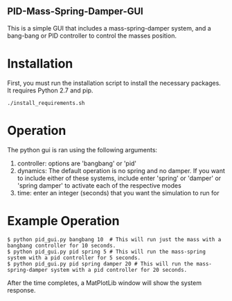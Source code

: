 ## PID-Mass-Spring-Damper-GUI

This is a simple GUI that includes a mass-spring-damper system, and a bang-bang or PID controller to control the masses position.

# Installation
First, you must run the installation script to install the necessary packages. It requires Python 2.7 and pip.

```
./install_requirements.sh
```

# Operation

The python gui is ran using the following arguments:
1. controller: options are 'bangbang' or 'pid'
2. dynamics: The default operation is no spring and no damper. If you want to include either of these systems, include enter 'spring' or 'damper' or 'spring damper' to activate each of the respective modes
3. time: enter an integer (seconds) that you want the simulation to run for

# Example Operation
```
$ python pid_gui.py bangbang 10  # This will run just the mass with a bangbang controller for 10 seconds. 
$ python pid_gui.py pid spring 5 # This will run the mass-spring system with a pid controller for 5 seconds. 
$ python pid_gui.py pid spring damper 20 # This will run the mass-spring-damper system with a pid controller for 20 seconds. 
```

After the time completes, a MatPlotLib window will show the system response. 
